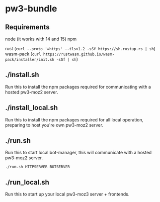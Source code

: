 # pw3-bundle

## Requirements

node (it works with 14 and 15)
npm

rust (`curl --proto '=https' --tlsv1.2 -sSf https://sh.rustup.rs | sh`)
wasm-pack (`curl https://rustwasm.github.io/wasm-pack/installer/init.sh -sSf | sh`)


## ./install.sh

Run this to install the npm packages required for communicating with a hosted pw3-moz2 server.

## ./install_local.sh

Run this to install the npm packages required for all local operation, preparing to host you're own pw3-moz2 server.


## ./run.sh
Run this to start local bot-manager, this will communicate with a hosted pw3-moz2 server.

```
./run.sh HTTPSERVER BOTSERVER
```

## ./run_local.sh
Run this to start up your local pw3-moz3 server + frontends.
